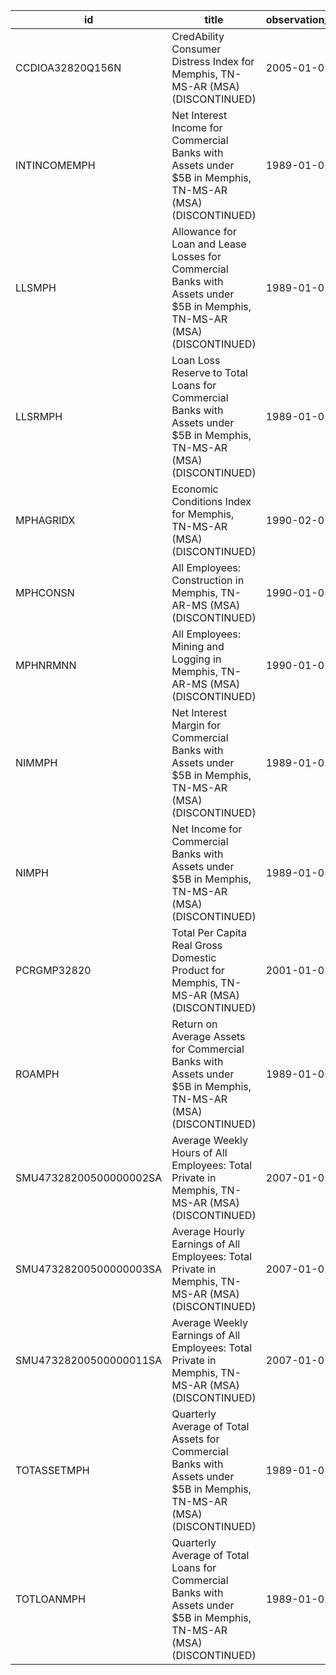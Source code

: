 | id                     | title                                                                                                                    | observation_start   | observation_end   |
|------------------------|--------------------------------------------------------------------------------------------------------------------------|---------------------|-------------------|
| CCDIOA32820Q156N       | CredAbility Consumer Distress Index for Memphis, TN-MS-AR (MSA) (DISCONTINUED)                                           | 2005-01-01          | 2013-01-01        |
| INTINCOMEMPH           | Net Interest Income for Commercial Banks with Assets under $5B in Memphis, TN-MS-AR (MSA) (DISCONTINUED)                 | 1989-01-01          | 2020-07-01        |
| LLSMPH                 | Allowance for Loan and Lease Losses for Commercial Banks with Assets under $5B in Memphis, TN-MS-AR (MSA) (DISCONTINUED) | 1989-01-01          | 2020-07-01        |
| LLSRMPH                | Loan Loss Reserve to Total Loans for Commercial Banks with Assets under $5B in Memphis, TN-MS-AR (MSA) (DISCONTINUED)    | 1989-01-01          | 2020-07-01        |
| MPHAGRIDX              | Economic Conditions Index for Memphis, TN-MS-AR (MSA) (DISCONTINUED)                                                     | 1990-02-01          | 2019-12-01        |
| MPHCONSN               | All Employees: Construction in Memphis, TN-AR-MS (MSA) (DISCONTINUED)                                                    | 1990-01-01          | 2003-12-01        |
| MPHNRMNN               | All Employees: Mining and Logging in Memphis, TN-AR-MS (MSA) (DISCONTINUED)                                              | 1990-01-01          | 2003-12-01        |
| NIMMPH                 | Net Interest Margin for Commercial Banks with Assets under $5B in Memphis, TN-MS-AR (MSA) (DISCONTINUED)                 | 1989-01-01          | 2020-07-01        |
| NIMPH                  | Net Income for Commercial Banks with Assets under $5B in Memphis, TN-MS-AR (MSA) (DISCONTINUED)                          | 1989-01-01          | 2020-07-01        |
| PCRGMP32820            | Total Per Capita Real Gross Domestic Product for Memphis, TN-MS-AR (MSA) (DISCONTINUED)                                  | 2001-01-01          | 2017-01-01        |
| ROAMPH                 | Return on Average Assets for Commercial Banks with Assets under $5B in Memphis, TN-MS-AR (MSA) (DISCONTINUED)            | 1989-01-01          | 2020-07-01        |
| SMU47328200500000002SA | Average Weekly Hours of All Employees: Total Private in Memphis, TN-MS-AR (MSA) (DISCONTINUED)                           | 2007-01-01          | 2022-03-01        |
| SMU47328200500000003SA | Average Hourly Earnings of All Employees: Total Private in Memphis, TN-MS-AR (MSA) (DISCONTINUED)                        | 2007-01-01          | 2022-03-01        |
| SMU47328200500000011SA | Average Weekly Earnings of All Employees: Total Private in Memphis, TN-MS-AR (MSA) (DISCONTINUED)                        | 2007-01-01          | 2022-03-01        |
| TOTASSETMPH            | Quarterly Average of Total Assets for Commercial Banks with Assets under $5B in Memphis, TN-MS-AR (MSA) (DISCONTINUED)   | 1989-01-01          | 2020-07-01        |
| TOTLOANMPH             | Quarterly Average of Total Loans for Commercial Banks with Assets under $5B in Memphis, TN-MS-AR (MSA) (DISCONTINUED)    | 1989-01-01          | 2020-07-01        |